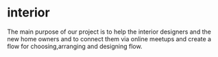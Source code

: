 # interior
The main purpose of our project is to help the interior designers and the new home owners and to connect them via online meetups and create a flow for choosing,arranging and designing flow.
